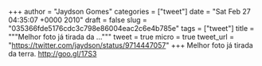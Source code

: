 
+++
author = "Jaydson Gomes"
categories = ["tweet"]
date = "Sat Feb 27 04:35:07 +0000 2010"
draft = false
slug = "035366fde5176cdc3c798e86004eac2c6e4b785e"
tags = ["tweet"]
title = """Melhor foto já tirada da ..."""
tweet = true
micro = true
tweet_url = "https://twitter.com/jaydson/status/9714447057"
+++
Melhor foto já tirada da terra. http://goo.gl/17S3
